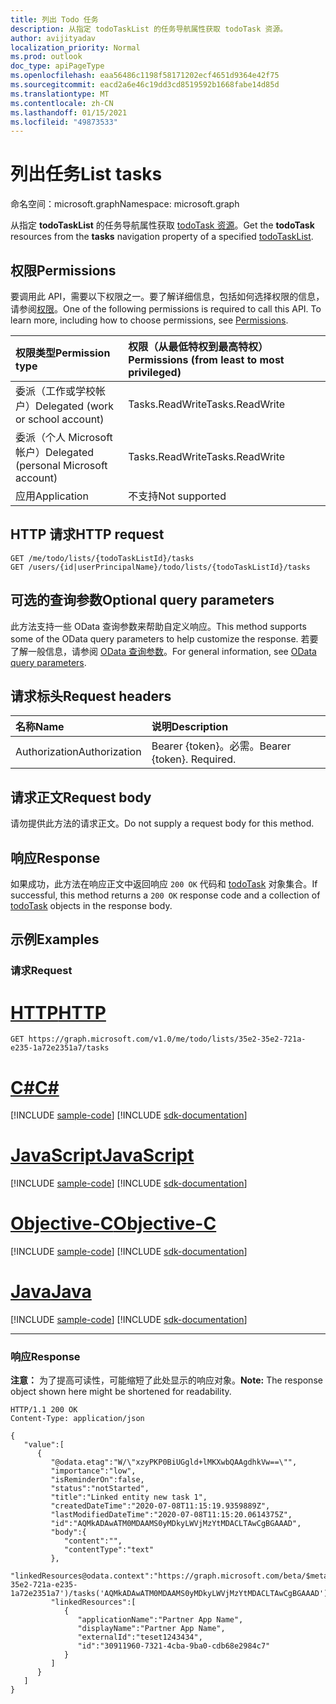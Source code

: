 ```yaml
---
title: 列出 Todo 任务
description: 从指定 todoTaskList 的任务导航属性获取 todoTask 资源。
author: avijityadav
localization_priority: Normal
ms.prod: outlook
doc_type: apiPageType
ms.openlocfilehash: eaa56486c1198f58171202ecf4651d9364e42f75
ms.sourcegitcommit: eacd2a6e46c19dd3cd8519592b1668fabe14d85d
ms.translationtype: MT
ms.contentlocale: zh-CN
ms.lasthandoff: 01/15/2021
ms.locfileid: "49873533"
---
```

# <a name="list-tasks"></a><span data-ttu-id="d7b23-103">列出任务</span><span class="sxs-lookup"><span data-stu-id="d7b23-103">List tasks</span></span>
<span data-ttu-id="d7b23-104">命名空间：microsoft.graph</span><span class="sxs-lookup"><span data-stu-id="d7b23-104">Namespace: microsoft.graph</span></span>

<span data-ttu-id="d7b23-105">从指定 **todoTaskList** 的任务导航属性获取 [todoTask 资源](../resources/todotasklist.md)。</span><span class="sxs-lookup"><span data-stu-id="d7b23-105">Get the **todoTask** resources from the **tasks** navigation property of a specified [todoTaskList](../resources/todotasklist.md).</span></span>

## <a name="permissions"></a><span data-ttu-id="d7b23-106">权限</span><span class="sxs-lookup"><span data-stu-id="d7b23-106">Permissions</span></span>
<span data-ttu-id="d7b23-p101">要调用此 API，需要以下权限之一。要了解详细信息，包括如何选择权限的信息，请参阅[权限](/graph/permissions-reference)。</span><span class="sxs-lookup"><span data-stu-id="d7b23-p101">One of the following permissions is required to call this API. To learn more, including how to choose permissions, see [Permissions](/graph/permissions-reference).</span></span>

|<span data-ttu-id="d7b23-109">权限类型</span><span class="sxs-lookup"><span data-stu-id="d7b23-109">Permission type</span></span>|<span data-ttu-id="d7b23-110">权限（从最低特权到最高特权）</span><span class="sxs-lookup"><span data-stu-id="d7b23-110">Permissions (from least to most privileged)</span></span>|
|:---|:---|
|<span data-ttu-id="d7b23-111">委派（工作或学校帐户）</span><span class="sxs-lookup"><span data-stu-id="d7b23-111">Delegated (work or school account)</span></span>|<span data-ttu-id="d7b23-112">Tasks.ReadWrite</span><span class="sxs-lookup"><span data-stu-id="d7b23-112">Tasks.ReadWrite</span></span>|
|<span data-ttu-id="d7b23-113">委派（个人 Microsoft 帐户）</span><span class="sxs-lookup"><span data-stu-id="d7b23-113">Delegated (personal Microsoft account)</span></span>|<span data-ttu-id="d7b23-114">Tasks.ReadWrite</span><span class="sxs-lookup"><span data-stu-id="d7b23-114">Tasks.ReadWrite</span></span>|
|<span data-ttu-id="d7b23-115">应用</span><span class="sxs-lookup"><span data-stu-id="d7b23-115">Application</span></span>|<span data-ttu-id="d7b23-116">不支持</span><span class="sxs-lookup"><span data-stu-id="d7b23-116">Not supported</span></span>|

## <a name="http-request"></a><span data-ttu-id="d7b23-117">HTTP 请求</span><span class="sxs-lookup"><span data-stu-id="d7b23-117">HTTP request</span></span>

<!-- {
  "blockType": "ignored"
}
-->
``` http
GET /me/todo/lists/{todoTaskListId}/tasks
GET /users/{id|userPrincipalName}/todo/lists/{todoTaskListId}/tasks
```

## <a name="optional-query-parameters"></a><span data-ttu-id="d7b23-118">可选的查询参数</span><span class="sxs-lookup"><span data-stu-id="d7b23-118">Optional query parameters</span></span>
<span data-ttu-id="d7b23-119">此方法支持一些 OData 查询参数来帮助自定义响应。</span><span class="sxs-lookup"><span data-stu-id="d7b23-119">This method supports some of the OData query parameters to help customize the response.</span></span> <span data-ttu-id="d7b23-120">若要了解一般信息，请参阅 [OData 查询参数](/graph/query-parameters)。</span><span class="sxs-lookup"><span data-stu-id="d7b23-120">For general information, see [OData query parameters](/graph/query-parameters).</span></span>

## <a name="request-headers"></a><span data-ttu-id="d7b23-121">请求标头</span><span class="sxs-lookup"><span data-stu-id="d7b23-121">Request headers</span></span>
|<span data-ttu-id="d7b23-122">名称</span><span class="sxs-lookup"><span data-stu-id="d7b23-122">Name</span></span>|<span data-ttu-id="d7b23-123">说明</span><span class="sxs-lookup"><span data-stu-id="d7b23-123">Description</span></span>|
|:---|:---|
|<span data-ttu-id="d7b23-124">Authorization</span><span class="sxs-lookup"><span data-stu-id="d7b23-124">Authorization</span></span>|<span data-ttu-id="d7b23-p103">Bearer {token}。必需。</span><span class="sxs-lookup"><span data-stu-id="d7b23-p103">Bearer {token}. Required.</span></span>|

## <a name="request-body"></a><span data-ttu-id="d7b23-127">请求正文</span><span class="sxs-lookup"><span data-stu-id="d7b23-127">Request body</span></span>
<span data-ttu-id="d7b23-128">请勿提供此方法的请求正文。</span><span class="sxs-lookup"><span data-stu-id="d7b23-128">Do not supply a request body for this method.</span></span>

## <a name="response"></a><span data-ttu-id="d7b23-129">响应</span><span class="sxs-lookup"><span data-stu-id="d7b23-129">Response</span></span>

<span data-ttu-id="d7b23-130">如果成功，此方法在响应正文中返回响应 `200 OK` 代码和 [todoTask](../resources/todotask.md) 对象集合。</span><span class="sxs-lookup"><span data-stu-id="d7b23-130">If successful, this method returns a `200 OK` response code and a collection of [todoTask](../resources/todotask.md) objects in the response body.</span></span>

## <a name="examples"></a><span data-ttu-id="d7b23-131">示例</span><span class="sxs-lookup"><span data-stu-id="d7b23-131">Examples</span></span>

### <a name="request"></a><span data-ttu-id="d7b23-132">请求</span><span class="sxs-lookup"><span data-stu-id="d7b23-132">Request</span></span>


# <a name="http"></a>[<span data-ttu-id="d7b23-133">HTTP</span><span class="sxs-lookup"><span data-stu-id="d7b23-133">HTTP</span></span>](#tab/http)
<!-- {
  "blockType": "request",
  "sampleKeys": ["35e2-35e2-721a-e235-1a72e2351a7"],
  "name": "get_todotask"
}
-->
``` http
GET https://graph.microsoft.com/v1.0/me/todo/lists/35e2-35e2-721a-e235-1a72e2351a7/tasks
```
# <a name="c"></a>[<span data-ttu-id="d7b23-134">C#</span><span class="sxs-lookup"><span data-stu-id="d7b23-134">C#</span></span>](#tab/csharp)
[!INCLUDE [sample-code](../includes/snippets/csharp/get-todotask-csharp-snippets.md)]
[!INCLUDE [sdk-documentation](../includes/snippets/snippets-sdk-documentation-link.md)]

# <a name="javascript"></a>[<span data-ttu-id="d7b23-135">JavaScript</span><span class="sxs-lookup"><span data-stu-id="d7b23-135">JavaScript</span></span>](#tab/javascript)
[!INCLUDE [sample-code](../includes/snippets/javascript/get-todotask-javascript-snippets.md)]
[!INCLUDE [sdk-documentation](../includes/snippets/snippets-sdk-documentation-link.md)]

# <a name="objective-c"></a>[<span data-ttu-id="d7b23-136">Objective-C</span><span class="sxs-lookup"><span data-stu-id="d7b23-136">Objective-C</span></span>](#tab/objc)
[!INCLUDE [sample-code](../includes/snippets/objc/get-todotask-objc-snippets.md)]
[!INCLUDE [sdk-documentation](../includes/snippets/snippets-sdk-documentation-link.md)]

# <a name="java"></a>[<span data-ttu-id="d7b23-137">Java</span><span class="sxs-lookup"><span data-stu-id="d7b23-137">Java</span></span>](#tab/java)
[!INCLUDE [sample-code](../includes/snippets/java/get-todotask-java-snippets.md)]
[!INCLUDE [sdk-documentation](../includes/snippets/snippets-sdk-documentation-link.md)]

---



### <a name="response"></a><span data-ttu-id="d7b23-138">响应</span><span class="sxs-lookup"><span data-stu-id="d7b23-138">Response</span></span>
<span data-ttu-id="d7b23-139">**注意：** 为了提高可读性，可能缩短了此处显示的响应对象。</span><span class="sxs-lookup"><span data-stu-id="d7b23-139">**Note:** The response object shown here might be shortened for readability.</span></span>
<!-- {
  "blockType": "response",
  "truncated": true,
  "@odata.type": "collection(microsoft.graph.todoTask)"
}
-->
``` http
HTTP/1.1 200 OK
Content-Type: application/json

{
   "value":[
      {
         "@odata.etag":"W/\"xzyPKP0BiUGgld+lMKXwbQAAgdhkVw==\"",
         "importance":"low",
         "isReminderOn":false,
         "status":"notStarted",
         "title":"Linked entity new task 1",
         "createdDateTime":"2020-07-08T11:15:19.9359889Z",
         "lastModifiedDateTime":"2020-07-08T11:15:20.0614375Z",
         "id":"AQMkADAwATM0MDAAMS0yMDkyLWVjMzYtMDACLTAwCgBGAAAD",
         "body":{
            "content":"",
            "contentType":"text"
         },
         "linkedResources@odata.context":"https://graph.microsoft.com/beta/$metadata#users('todoservicetest2412201901%40outlook.com')/todo/lists('35e2-35e2-721a-e235-1a72e2351a7')/tasks('AQMkADAwATM0MDAAMS0yMDkyLWVjMzYtMDACLTAwCgBGAAAD')/linkedResources",
         "linkedResources":[
            {
               "applicationName":"Partner App Name",
               "displayName":"Partner App Name",
               "externalId":"teset1243434",
               "id":"30911960-7321-4cba-9ba0-cdb68e2984c7"
            }
         ]
      }
   ]
}
```



